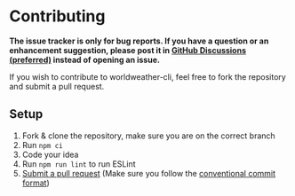 # Contributing

**The issue tracker is only for bug reports. If you have a question or an enhancement suggestion, please post it in [GitHub Discussions (preferred)](https://github.com/suptower/worldweather-cli/discussions) instead of opening an issue.**

If you wish to contribute to worldweather-cli, feel free to fork the repository and submit a pull request.

## Setup

1. Fork & clone the repository, make sure you are on the correct branch
2. Run `npm ci`
3. Code your idea
4. Run `npm run lint` to run ESLint
5. [Submit a pull request](https://github.com/suptower/worldweather-cli/compare) (Make sure you follow the [conventional commit format](https://www.conventionalcommits.org/en/v1.0.0/))